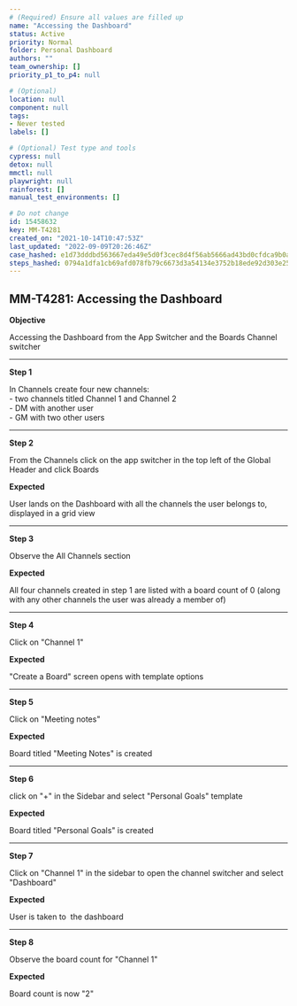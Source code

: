 ```yaml
---
# (Required) Ensure all values are filled up
name: "Accessing the Dashboard"
status: Active
priority: Normal
folder: Personal Dashboard
authors: ""
team_ownership: []
priority_p1_to_p4: null

# (Optional)
location: null
component: null
tags: 
- Never tested
labels: []

# (Optional) Test type and tools
cypress: null
detox: null
mmctl: null
playwright: null
rainforest: []
manual_test_environments: []

# Do not change
id: 15458632
key: MM-T4281
created_on: "2021-10-14T10:47:53Z"
last_updated: "2022-09-09T20:26:46Z"
case_hashed: e1d73dddbd563667eda49e5d0f3cec8d4f56ab5666ad43bd0cfdca9b0ac647a354c09c51d2b36998409cab66bda5cfa4
steps_hashed: 0794a1dfa1cb69afd078fb79c6673d3a54134e3752b18ede92d303e25d308ed36124fe78939f5ba0f284d9e31c32f1e8
---
```


<!-- (Auto-generated) Based on frontmatter's "key" and "name" -->

## MM-T4281: Accessing the Dashboard

**Objective**

Accessing the Dashboard from the App Switcher and the Boards Channel switcher

---

**Step 1**

In Channels create four new channels:\
\- two channels titled Channel 1 and Channel 2\
\- DM with another user\
\- GM with two other users

---

**Step 2**

From the Channels click on the app switcher in the top left of the Global Header and click Boards

**Expected**

User lands on the Dashboard with all the channels the user belongs to, displayed in a grid view

---

**Step 3**

Observe the All Channels section

**Expected**

All four channels created in step 1 are listed with a board count of 0 (along with any other channels the user was already a member of)

---

**Step 4**

Click on "Channel 1"

**Expected**

"Create a Board" screen opens with template options

---

**Step 5**

Click on "Meeting notes"

**Expected**

Board titled "Meeting Notes" is created

---

**Step 6**

click on "+" in the Sidebar and select "Personal Goals" template

**Expected**

Board titled "Personal Goals" is created

---

**Step 7**

Click on "Channel 1" in the sidebar to open the channel switcher and select "Dashboard"

**Expected**

User is taken to  the dashboard

---

**Step 8**

Observe the board count for "Channel 1"

**Expected**

Board count is now "2"
